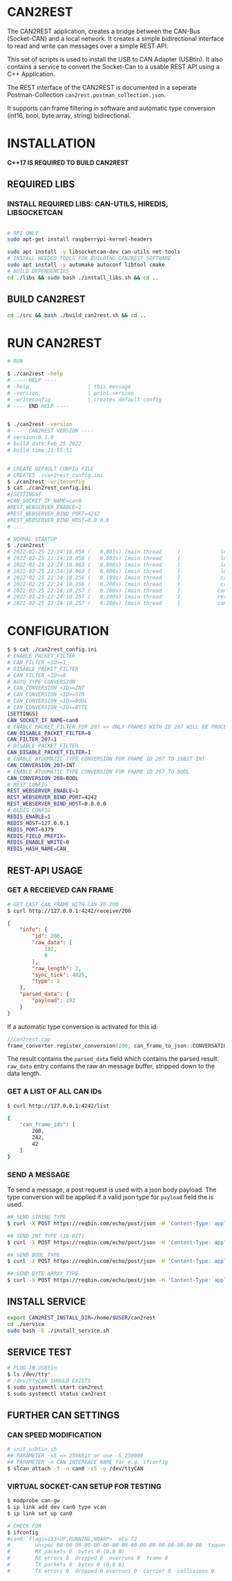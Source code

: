 # CAN2REST

The CAN2REST application, creates a bridge between the CAN-Bus (Socket-CAN) and a local network.
It creates a simple bidirectional interface to read and write can messages over a simple REST API.


This set of scripts is used to install the USB to CAN Adapter (USBtin).
It also contains a service to convert the Socket-Can to a usable REST API using a C++ Application.

The REST interface of the CAN2REST is documented in a seperate Postman-Collection `can2rest.postman_collection.json`.


It supports can frame filtering in software and automatic type conversion (int16, bool, byte array, string) bidirectional.


# INSTALLATION

**C++17 IS REQUIRED TO BUILD CAN2REST**

## REQUIRED LIBS

### INSTALL REQUIRED LIBS: CAN-UTILS, HIREDIS, LIBSOCKETCAN

```bash

# RPI ONLY
sudo apt-get install raspberrypi-kernel-headers

sudo apt install -y libsocketcan-dev can-utils net-tools
# INSTALL NEEDED TOOLS FOR BUILDING CAN2REST SOFTWARE
sudo apt install -y automake autoconf libtool cmake
# BUILD DEPENDENCIES
cd ./libs && sudo bash ./install_libs.sh && cd ..
```


## BUILD CAN2REST
```bash
cd ./src && bash ./build_can2rest.sh && cd ..
```

# RUN CAN2REST
```bash
# RUN

$ ./can2rest -help
# ---- HELP ----
# -help                   | this message
# -version                | print version
# -writeconfig            | creates default config
# ---- END HELP ----


$ ./can2rest -version
# ---- CAN2REST VERSION ----
# version:0.1.0
# build date:Feb 25 2022
# build time:21:55:51


# CREATE DEFAULT CONFIG FILE
# CREATES ./can2rest_config.ini
$ ./can2rest -writeconfig
$ cat ./can2rest_config.ini
#[SETTINGS]
#CAN_SOCKET_IF_NAME=can0
#REST_WEBSERVER_ENABLE=1
#REST_WEBSERVER_BIND_PORT=4242
#REST_WEBSERVER_BIND_HOST=0.0.0.0
# ...

# NORMAL STARTUP
$ ./can2rest
# 2022-02-25 22:24:18.058 (   0.001s) [main thread     ]             loguru.cpp:611   INFO| stderr verbosity: 0
# 2022-02-25 22:24:18.058 (   0.001s) [main thread     ]             loguru.cpp:612   INFO| -----------------------------------
# 2022-02-25 22:24:18.063 (   0.006s) [main thread     ]             loguru.cpp:770   INFO| Logging to './can2rest.log', mode: 'w', verbosity: 9
# 2022-02-25 22:24:18.063 (   0.006s) [main thread     ]             loguru.cpp:770   INFO| Logging to './can2rest.log', mode: 'w', verbosity: -1
# 2022-02-25 22:24:18.256 (   0.199s) [main thread     ]             can2rest.cpp:124   INFO| { LOADING CONFIG FILE ./can2rest_config.ini
# 2022-02-25 22:24:18.256 (   0.200s) [main thread     ]             config_parser.cpp:104   INFO| config_parser::loadConfigFile WITH FILE ./can2rest_config.ini
# 2022-02-25 22:24:18.257 (   0.200s) [main thread     ]            can2rest.cpp:140   INFO| .   CONFIG FILE LOADED
# 2022-02-25 22:24:18.257 (   0.200s) [main thread     ]            rest_api.cpp:45    INFO| .   rest_api start thread
# 2022-02-25 22:24:18.257 (   0.200s) [main thread     ]            can2rest.cpp:175   INFO| .   { CAN2REST STARTED

```

# CONFIGURATION

```bash
$ $ cat ./can2rest_config.ini
# ENABLE_PACKET_FILTER 
# CAN_FILTER_<ID>=1
# DISABLE_PACKET_FILTER
# CAN_FILTER_<ID>=0
# AUTO_TYPE_CONVERSION 
# CAN_CONVERSION_<ID>=INT
# CAN_CONVERSION_<ID>=STR
# CAN_CONVERSION_<ID>=BOOL
# CAN_CONVERSION_<ID>=BYTE
[SETTINGS]
CAN_SOCKET_IF_NAME=can0
# ENABLE PACKET_FILTER FOR 207 => ONLY FRAMES WITH ID 207 WILL BE PROCESSED
CAN_DISABLE_PACKET_FILTER=0
CAN_FILTER_207=1
# DISABLE PACKET_FILTER
CAN_DISABLE_PACKET_FILTER=1
# ENABLE ATUOMATIC TYPE CONVERSION FOR FRAME ID 207 TO 16BIT INT
CAN_CONVERSION_207=INT
# ENABLE ATUOMATIC TYPE CONVERSION FOR FRAME ID 207 TO BOOL
CAN_CONVERSION_208=BOOL
# REST CONFIG
REST_WEBSERVER_ENABLE=1
REST_WEBSERVER_BIND_PORT=4242
REST_WEBSERVER_BIND_HOST=0.0.0.0
# REDIS CONFIG
REDIS_ENABLE=1
REDIS_HOST=127.0.0.1
REDIS_PORT=6379
REDIS_FIELD_PREFIX=
REDIS_ENABLE_WRITE=0
REDIS_HASH_NAME=CAN_
```


## REST-API USAGE

### GET A RECEIEVED CAN FRAME

```bash
# GET LAST CAN FRAME WITH CAN ID 200
$ curl http://127.0.0.1:4242/receive/200
```

```json
{
    "info": {
        "id": 200,
        "raw_data": [
            192,
            0
        ],
        "raw_length": 2,
        "sync_tick": 4025,
        "type": 2
    },
    "parsed_data": {
        "payload": 192
    }
}
```

If a automatic type conversion is activated for this id:

```c++
//can2rest.cpp
frame_converter.register_conversion(200, can_frame_to_json::CONVERSATION_TYPE::INT);
```

The result contains the `parsed_data` field which contains the parsed result.
`raw_data` entry contains the raw an message buffer, stripped down to the data length.


### GET A LIST OF ALL CAN IDs

```bash
$ curl http://127.0.0.1:4242/list
```

```bash
{
    "can_frame_ids": [
        200,
        242,
        42
    ]
}
```

### SEND A MESSAGE

To send a message, a post request is used with a json body payload.
The type conversion will be applied if a valid json type for `payload` field the is used.

```bash
## SEND STRING TYPE
$ curl -X POST https://reqbin.com/echo/post/json -H 'Content-Type: application/json' -d '{"id": 12,"payload":"hallo"}'

## SEND INT TYPE (16 BIT)
$ curl -X POST https://reqbin.com/echo/post/json -H 'Content-Type: application/json' -d '{"id": 12,"payload":12}'

## SEND BOOL TYPE
$ curl -X POST https://reqbin.com/echo/post/json -H 'Content-Type: application/json' -d '{"id": 12,"payload":true}'

## SEND BYTE ARRAY TYPE
$ curl -X POST https://reqbin.com/echo/post/json -H 'Content-Type: application/json' -d '{"id": 12,"payload":[1,2,3,4,5,6,7,8,255]}'
```





## INSTALL SERVICE

```bash
export CAN2REST_INSTALL_DIR=/home/$USER/can2rest
cd ./service
sudo bash -E ./install_service.sh
```

## SERVICE TEST

```bash
# PLUG IN USBtin
$ ls /dev/tty*
# /dev/ttyCAN SHOULD EXISTS
$ sudo systemctl start can2rest
$ sudo systemctl status can2rest
```




## FURTHER CAN SETTINGS

### CAN SPEED MODIFICATION

```bash
# init_usbtin.sh
## PARAMETER -s5 => 250kbit or use -S 250000
## PARAMETER -n CAN INTERFACE NAME for e.g. ifconfig
$ slcan_attach -f -n can0 -s5 -o /dev/ttyCAN
```

### VIRTUAL SOCKET-CAN SETUP FOR TESTING

```bash
$ modprobe can-gw
$ ip link add dev can0 type vcan
$ ip link set up can0

# CHECK FOR 
$ ifconfig 
#can0: flags=193<UP,RUNNING,NOARP>  mtu 72
#        unspec 00-00-00-00-00-00-00-00-00-00-00-00-00-00-00-00  txqueuelen 1000  (UNSPEC)
#        RX packets 0  bytes 0 (0.0 B)
#        RX errors 0  dropped 0  overruns 0  frame 0
#        TX packets 0  bytes 0 (0.0 B)
#        TX errors 0  dropped 0 overruns 0  carrier 0  collisions 0

